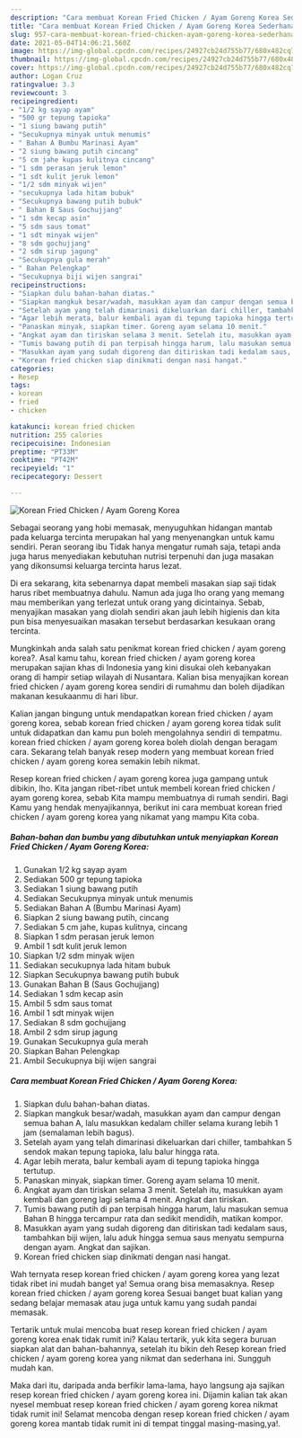 ```yaml
---
description: "Cara membuat Korean Fried Chicken / Ayam Goreng Korea Sederhana Untuk Jualan"
title: "Cara membuat Korean Fried Chicken / Ayam Goreng Korea Sederhana Untuk Jualan"
slug: 957-cara-membuat-korean-fried-chicken-ayam-goreng-korea-sederhana-untuk-jualan
date: 2021-05-04T14:06:21.560Z
image: https://img-global.cpcdn.com/recipes/24927cb24d755b77/680x482cq70/korean-fried-chicken-ayam-goreng-korea-foto-resep-utama.jpg
thumbnail: https://img-global.cpcdn.com/recipes/24927cb24d755b77/680x482cq70/korean-fried-chicken-ayam-goreng-korea-foto-resep-utama.jpg
cover: https://img-global.cpcdn.com/recipes/24927cb24d755b77/680x482cq70/korean-fried-chicken-ayam-goreng-korea-foto-resep-utama.jpg
author: Logan Cruz
ratingvalue: 3.3
reviewcount: 3
recipeingredient:
- "1/2 kg sayap ayam"
- "500 gr tepung tapioka"
- "1 siung bawang putih"
- "Secukupnya minyak untuk menumis"
- " Bahan A Bumbu Marinasi Ayam"
- "2 siung bawang putih cincang"
- "5 cm jahe kupas kulitnya cincang"
- "1 sdm perasan jeruk lemon"
- "1 sdt kulit jeruk lemon"
- "1/2 sdm minyak wijen"
- "secukupnya lada hitam bubuk"
- "Secukupnya bawang putih bubuk"
- " Bahan B Saus Gochujjang"
- "1 sdm kecap asin"
- "5 sdm saus tomat"
- "1 sdt minyak wijen"
- "8 sdm gochujjang"
- "2 sdm sirup jagung"
- "Secukupnya gula merah"
- " Bahan Pelengkap"
- "Secukupnya biji wijen sangrai"
recipeinstructions:
- "Siapkan dulu bahan-bahan diatas."
- "Siapkan mangkuk besar/wadah, masukkan ayam dan campur dengan semua bahan A, lalu masukkan kedalam chiller selama kurang lebih 1 jam (semalaman lebih bagus)."
- "Setelah ayam yang telah dimarinasi dikeluarkan dari chiller, tambahkan 5 sendok makan tepung tapioka, lalu balur hingga rata."
- "Agar lebih merata, balur kembali ayam di tepung tapioka hingga tertutup."
- "Panaskan minyak, siapkan timer. Goreng ayam selama 10 menit."
- "Angkat ayam dan tiriskan selama 3 menit. Setelah itu, masukkan ayam kembali dan goreng lagi selama 4 menit. Angkat dan tiriskan."
- "Tumis bawang putih di pan terpisah hingga harum, lalu masukan semua Bahan B hingga tercampur rata dan sedikit mendidih, matikan kompor."
- "Masukkan ayam yang sudah digoreng dan ditiriskan tadi kedalam saus, tambahkan biji wijen, lalu aduk hingga semua saus menyatu sempurna dengan ayam. Angkat dan sajikan."
- "Korean fried chicken siap dinikmati dengan nasi hangat."
categories:
- Resep
tags:
- korean
- fried
- chicken

katakunci: korean fried chicken 
nutrition: 255 calories
recipecuisine: Indonesian
preptime: "PT33M"
cooktime: "PT42M"
recipeyield: "1"
recipecategory: Dessert

---
```



![Korean Fried Chicken / Ayam Goreng Korea](https://img-global.cpcdn.com/recipes/24927cb24d755b77/680x482cq70/korean-fried-chicken-ayam-goreng-korea-foto-resep-utama.jpg)

Sebagai seorang yang hobi memasak, menyuguhkan hidangan mantab pada keluarga tercinta merupakan hal yang menyenangkan untuk kamu sendiri. Peran seorang ibu Tidak hanya mengatur rumah saja, tetapi anda juga harus menyediakan kebutuhan nutrisi terpenuhi dan juga masakan yang dikonsumsi keluarga tercinta harus lezat.

Di era  sekarang, kita sebenarnya dapat membeli masakan siap saji tidak harus ribet membuatnya dahulu. Namun ada juga lho orang yang memang mau memberikan yang terlezat untuk orang yang dicintainya. Sebab, menyajikan masakan yang diolah sendiri akan jauh lebih higienis dan kita pun bisa menyesuaikan masakan tersebut berdasarkan kesukaan orang tercinta. 



Mungkinkah anda salah satu penikmat korean fried chicken / ayam goreng korea?. Asal kamu tahu, korean fried chicken / ayam goreng korea merupakan sajian khas di Indonesia yang kini disukai oleh kebanyakan orang di hampir setiap wilayah di Nusantara. Kalian bisa menyajikan korean fried chicken / ayam goreng korea sendiri di rumahmu dan boleh dijadikan makanan kesukaanmu di hari libur.

Kalian jangan bingung untuk mendapatkan korean fried chicken / ayam goreng korea, sebab korean fried chicken / ayam goreng korea tidak sulit untuk didapatkan dan kamu pun boleh mengolahnya sendiri di tempatmu. korean fried chicken / ayam goreng korea boleh diolah dengan beragam cara. Sekarang telah banyak resep modern yang membuat korean fried chicken / ayam goreng korea semakin lebih nikmat.

Resep korean fried chicken / ayam goreng korea juga gampang untuk dibikin, lho. Kita jangan ribet-ribet untuk membeli korean fried chicken / ayam goreng korea, sebab Kita mampu membuatnya di rumah sendiri. Bagi Kamu yang hendak menyajikannya, berikut ini cara membuat korean fried chicken / ayam goreng korea yang nikamat yang mampu Kita coba.

<!--inarticleads1-->

##### Bahan-bahan dan bumbu yang dibutuhkan untuk menyiapkan Korean Fried Chicken / Ayam Goreng Korea:

1. Gunakan 1/2 kg sayap ayam
1. Sediakan 500 gr tepung tapioka
1. Sediakan 1 siung bawang putih
1. Sediakan Secukupnya minyak untuk menumis
1. Sediakan  Bahan A (Bumbu Marinasi Ayam)
1. Siapkan 2 siung bawang putih, cincang
1. Sediakan 5 cm jahe, kupas kulitnya, cincang
1. Siapkan 1 sdm perasan jeruk lemon
1. Ambil 1 sdt kulit jeruk lemon
1. Siapkan 1/2 sdm minyak wijen
1. Sediakan secukupnya lada hitam bubuk
1. Siapkan Secukupnya bawang putih bubuk
1. Gunakan  Bahan B (Saus Gochujjang)
1. Sediakan 1 sdm kecap asin
1. Ambil 5 sdm saus tomat
1. Ambil 1 sdt minyak wijen
1. Sediakan 8 sdm gochujjang
1. Ambil 2 sdm sirup jagung
1. Gunakan Secukupnya gula merah
1. Siapkan  Bahan Pelengkap
1. Ambil Secukupnya biji wijen sangrai




<!--inarticleads2-->

##### Cara membuat Korean Fried Chicken / Ayam Goreng Korea:

1. Siapkan dulu bahan-bahan diatas.
1. Siapkan mangkuk besar/wadah, masukkan ayam dan campur dengan semua bahan A, lalu masukkan kedalam chiller selama kurang lebih 1 jam (semalaman lebih bagus).
1. Setelah ayam yang telah dimarinasi dikeluarkan dari chiller, tambahkan 5 sendok makan tepung tapioka, lalu balur hingga rata.
1. Agar lebih merata, balur kembali ayam di tepung tapioka hingga tertutup.
1. Panaskan minyak, siapkan timer. Goreng ayam selama 10 menit.
1. Angkat ayam dan tiriskan selama 3 menit. Setelah itu, masukkan ayam kembali dan goreng lagi selama 4 menit. Angkat dan tiriskan.
1. Tumis bawang putih di pan terpisah hingga harum, lalu masukan semua Bahan B hingga tercampur rata dan sedikit mendidih, matikan kompor.
1. Masukkan ayam yang sudah digoreng dan ditiriskan tadi kedalam saus, tambahkan biji wijen, lalu aduk hingga semua saus menyatu sempurna dengan ayam. Angkat dan sajikan.
1. Korean fried chicken siap dinikmati dengan nasi hangat.




Wah ternyata resep korean fried chicken / ayam goreng korea yang lezat tidak ribet ini mudah banget ya! Semua orang bisa memasaknya. Resep korean fried chicken / ayam goreng korea Sesuai banget buat kalian yang sedang belajar memasak atau juga untuk kamu yang sudah pandai memasak.

Tertarik untuk mulai mencoba buat resep korean fried chicken / ayam goreng korea enak tidak rumit ini? Kalau tertarik, yuk kita segera buruan siapkan alat dan bahan-bahannya, setelah itu bikin deh Resep korean fried chicken / ayam goreng korea yang nikmat dan sederhana ini. Sungguh mudah kan. 

Maka dari itu, daripada anda berfikir lama-lama, hayo langsung aja sajikan resep korean fried chicken / ayam goreng korea ini. Dijamin kalian tak akan nyesel membuat resep korean fried chicken / ayam goreng korea nikmat tidak rumit ini! Selamat mencoba dengan resep korean fried chicken / ayam goreng korea mantab tidak rumit ini di tempat tinggal masing-masing,ya!.

